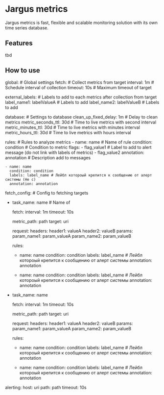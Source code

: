 # Jargus metrics

Jargus metrics is fast, flexible and scalable monitoring solution with its own time series database.

## Features

tbd

## How to use

global: # Global settings
    fetch: # Collect metrics from  target
        interval: 1m # Schedule interval of collection
        timeout: 10s # Maximum timeout of target

external_labels: # Labels to add to each metrics after collection from target
label_name1: labelValueA # Labels to add
label_name2: labelValueB # Labels to add

database: # Settings to database
clean_up_fixed_delay: 1m # Delay to clean metrics
metric_seconds_ttl: 30d # Time to live metrics with second interval
metric_minutes_ttl: 30d # Time to live metrics with minutes interval
metric_hours_ttl: 30d # Time to live metrics with hours interval

rules: # Rules to analyze metrics
    - name: name # Name of rule
      condition: condition # Condition to metric 
      flags:
        - flag_value1 # Label to add to alert message (do not link with labels of metrics)
        - flag_value2
      annotation: annotation # Description add to messages

    - name: name
      condition: condition
      labels: label_name # Лейбл котороый крепится к сообщению от алерт системы (Не с)
      annotation: annotation

fetch_config: # Config to fetching targets
- task_name: name # Name of

  fetch:
  interval: 1m
  timeout: 10s

  metric_path: path
  target: uri

  request:
  headers:
  header1: valueA
  header2: valueB
  params:
  param_name1: param_valueA
  param_name2: param_valueB

  rules:
    - name: name
      condition: condition
      labels: label_name # Лейбл котороый крепится к сообщению от алерт системы
      annotation: annotation

    - name: name
      condition: condition
      labels: label_name # Лейбл котороый крепится к сообщению от алерт системы
      annotation: annotation

- task_name: name

  fetch:
  interval: 1m
  timeout: 10s

  metric_path: path
  target: uri

  request:
  headers:
  header1: valueA
  header2: valueB
  params:
  param_name1: param_valueA
  param_name2: param_valueB

  rules:
    - name: name
      condition: condition
      labels: label_name # Лейбл котороый крепится к сообщению от алерт системы
      annotation: annotation

    - name: name
      condition: condition
      labels: label_name # Лейбл котороый крепится к сообщению от алерт системы
      annotation: annotation


alerting:
host: uri
path: path
timeout: 10s



